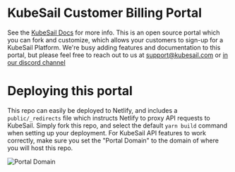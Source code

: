 # KubeSail Customer Billing Portal

See the [KubeSail Docs](https://docs.kubesail.com/platform/) for more info. This is an open source portal which you can fork and customize, which allows your customers to sign-up for a KubeSail Platform. We're busy adding features and documentation to this portal, but please feel free to reach out to us at support@kubesail.com or [in our discord channel](https://discord.gg/N3zNdp7jHc)

# Deploying this portal

This repo can easily be deployed to Netlify, and includes a `public/_redirects` file which instructs Netlify to proxy API requests to KubeSail. Simply fork this repo, and select the default `yarn build` command when setting up your deployment. For KubeSail API features to work correctly, make sure you set the "Portal Domain" to the domain of where you will host this repo.

![Portal Domain](kubesail-dash-portal-domain.png)
